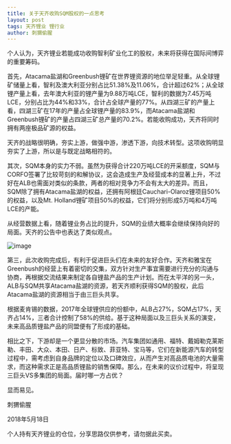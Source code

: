```yaml
---
title: 关于天齐收购SQM股权的一点思考
layout: post
tags: 天齐锂业 锂行业
author: 刺猬偷腥
---
```

个人认为，天齐锂业若能成功收购智利矿业化工的股权，未来将获得在国际间博弈的重要筹码。

首先，Atacama盐湖和Greenbush锂矿在世界锂资源的地位举足轻重。从全球锂矿储量上看，智利及澳大利亚分别占比51.38%及11.06%，合计超过62%；从全球锂产量上看，去年澳大利亚的锂产量为9.88万吨LCE，智利的数据为7.45万吨LCE，分别占比为44%和33%，合计占全球产量的77%。从四湖三矿的产量上看，四湖三矿在17年的产量占全球锂产量的83.9%，而Atacama盐湖和Greenbush锂矿的产量占四湖三矿总产量的70.2%。若能收购成功，天齐将同时拥有两座极品矿源的权益。

天齐的战略很明确，夯实上游，做强中游，渗透下游，向技术转型。这项收购明显夯实了上游，所以是与既定战略相符的。

其次，SQM本身的实力不弱。虽然为获得合计220万吨LCE的开采额度，SQM与CORFO签署了比较苛刻的和解协议，这会造成生产及经营成本的显著上升，不过好在ALB也需面对类似的条款，两者的相对竞争力不会有太大的差异。而且，SQM除了拥有Atacama盐湖的权益，还拥有阿根廷Cauchari-Olaroz锂项目50%的权益，以及Mt. Holland锂矿项目50%的权益，它们将分别形成5万吨和4万吨LCE的产能。

从经营数据上看，随着锂业务占比的提升，SQM的业绩大概率会继续保持向好的局面。天齐的公告中也表达了类似观点。

![image](http://upload-images.jianshu.io/upload_images/8031739-2072cf42757d2a10.jpg?imageMogr2/auto-orient/strip%7CimageView2/2/w/1240)

第三，此次收购完成后，有利于促进巨头们在未来的友好合作。天齐和雅宝在Greenbush的经营上有着密切的交集，双方针对生产事宜需要进行充分的沟通与协商，再根据交流结果来制定各自锂盐产品的生产计划。而在太平洋的另一头，ALB与SQM共享Atacama盐湖的资源，若天齐顺利获得SQM的股权，此后Atacama盐湖的资源相当于由三巨头共享。

根据麦肯锡的数据，2017年全球锂供应的份额中，ALB占27%，SQM占17%，天齐占14%，三者合计控制了58%的供给。基于这种局面以及三巨头关系的演变，未来高品质锂盐产品的同盟便有了形成的基础。

相比之下，下游却是一个更显分散的市场。汽车集团如通用、福特、戴姆勒克莱斯勒、丰田、大众、本田、日产、标致、菲亚特、宝马等，它们在新能源汽车的转型过程中，需考虑到自身品牌的定位以及口碑效应，从而产生对高品质电池的大量需求，而这种需求正是高品质锂盐的销售保障。那么，在未来的议价过程中，将呈现三巨头VS多集团的局面。届时哪一方占优？

显而易见。

刺猬偷腥

2018年5月18日

个人持有天齐锂业的仓位，分享思路仅供参考，请勿据此买卖。